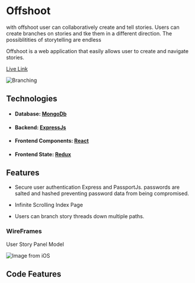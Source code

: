 # Offshoot

with offshoot user can collaboratively create and tell stories. Users can create branches on stories and tke them in a different direction. The possiblitities of storytelling are endless

Offshoot is a web application that easily allows user to create and navigate stories.


[Live Link](https://offshoots.herokuapp.com)

![Branching](https://user-images.githubusercontent.com/1903468/66514882-e1724d00-ea92-11e9-9541-1539537cb3e2.gif)

## Technologies

+ #### Database: [MongoDb](https://www.mongodb.com/)

+ #### Backend: [ExpressJs](https://expressjs.com/)

+ #### Frontend Components: [React](https://reactjs.org/)

+ #### Frontend State: [Redux](https://redux.js.org/)

## Features

+ Secure user authentication Express and PassportJs. passwords are salted and hashed preventing password data from being compromised.

+ Infinite Scrolling Index Page

+ Users can branch story threads down multiple paths.

### WireFrames
User Story Panel Model

![Image from iOS](https://user-images.githubusercontent.com/31365811/65446990-71a16880-ddea-11e9-8a99-cfc59210536c.jpg)

## Code Features

